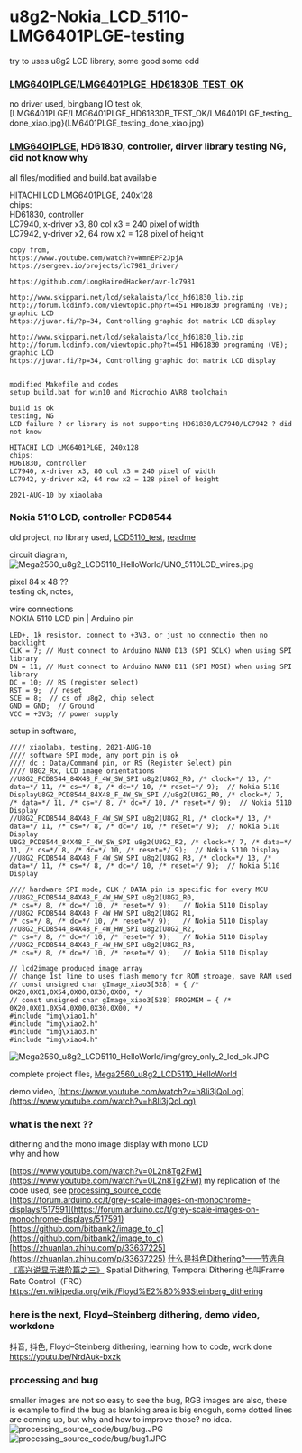 # u8g2-Nokia_LCD_5110-LMG6401PLGE-testing
try to uses u8g2 LCD library, some good some odd

### [LMG6401PLGE/LMG6401PLGE_HD61830B_TEST_OK](LMG6401PLGE/LMG6401PLGE_HD61830B_TEST_OK)  
no driver used, bingbang IO test ok,  
[LMG6401PLGE/LMG6401PLGE_HD61830B_TEST_OK/LM6401PLGE_testing_done_xiao.jpg}(LM6401PLGE_testing_done_xiao.jpg)

### [LMG6401PLGE](LMG6401PLGE), HD61830, controller, dirver library testing NG, did not know why

all files/modified and build.bat available

HITACHI LCD LMG6401PLGE, 240x128  
chips:  
HD61830, controller  
LC7940, x-driver x3, 80 col x3 = 240 pixel of width  
LC7942, y-driver x2, 64 row x2 = 128 pixel of height  

```
copy from,
https://www.youtube.com/watch?v=WmnEPF2JpjA
https://sergeev.io/projects/lc7981_driver/

https://github.com/LongHairedHacker/avr-lc7981

http://www.skippari.net/lcd/sekalaista/lcd_hd61830_lib.zip
http://forum.lcdinfo.com/viewtopic.php?t=451 HD61830 programing (VB); graphic LCD
https://juvar.fi/?p=34, Controlling graphic dot matrix LCD display

http://www.skippari.net/lcd/sekalaista/lcd_hd61830_lib.zip
http://forum.lcdinfo.com/viewtopic.php?t=451 HD61830 programing (VB); graphic LCD
https://juvar.fi/?p=34, Controlling graphic dot matrix LCD display


modified Makefile and codes
setup build.bat for win10 and Microchio AVR8 toolchain

build is ok
testing, NG
LCD failure ? or library is not supporting HD61830/LC7940/LC7942 ? did not know

HITACHI LCD LMG6401PLGE, 240x128
chips:
HD61830, controller
LC7940, x-driver x3, 80 col x3 = 240 pixel of width
LC7942, y-driver x2, 64 row x2 = 128 pixel of height

2021-AUG-10 by xiaolaba

```



### Nokia 5110 LCD, controller PCD8544  

old project, no library used, [LCD5110_test](LCD5110_test), [readme](https://xiaolaba.wordpress.com/2019/02/07/arduino-lcd-5110-pcd-8544-test-ok/)    

circuit diagram,  
![Mega2560_u8g2_LCD5110_HelloWorld/UNO_5110LCD_wires.jpg](Mega2560_u8g2_LCD5110_HelloWorld/UNO_5110LCD_wires.jpg)  

pixel 84 x 48 ??  
testing ok, notes,  

wire connections  
NOKIA 5110 LCD pin | Arduino pin
```
LED+, 1k resistor, connect to +3V3, or just no connectio then no backlight   
CLK = 7; // Must connect to Arduino NANO D13 (SPI SCLK) when using SPI library  
DN = 11; // Must connect to Arduino NANO D11 (SPI MOSI) when using SPI library  
DC = 10; // RS (register select)  
RST = 9;  // reset  
SCE = 8;  // cs of u8g2, chip select    
GND = GND;  // Ground
VCC = +3V3; // power supply
```

setup in software,  
```
//// xiaolaba, testing, 2021-AUG-10
//// software SPI mode, any port pin is ok
//// dc : Data/Command pin, or RS (Register Select) pin
//// U8G2_Rx, LCD image orientations
//U8G2_PCD8544_84X48_F_4W_SW_SPI u8g2(U8G2_R0, /* clock=*/ 13, /* data=*/ 11, /* cs=*/ 8, /* dc=*/ 10, /* reset=*/ 9);  // Nokia 5110 DisplayU8G2_PCD8544_84X48_F_4W_SW_SPI //u8g2(U8G2_R0, /* clock=*/ 7, /* data=*/ 11, /* cs=*/ 8, /* dc=*/ 10, /* reset=*/ 9);  // Nokia 5110 Display
//U8G2_PCD8544_84X48_F_4W_SW_SPI u8g2(U8G2_R1, /* clock=*/ 13, /* data=*/ 11, /* cs=*/ 8, /* dc=*/ 10, /* reset=*/ 9);  // Nokia 5110 Display
U8G2_PCD8544_84X48_F_4W_SW_SPI u8g2(U8G2_R2, /* clock=*/ 7, /* data=*/ 11, /* cs=*/ 8, /* dc=*/ 10, /* reset=*/ 9);  // Nokia 5110 Display
//U8G2_PCD8544_84X48_F_4W_SW_SPI u8g2(U8G2_R3, /* clock=*/ 13, /* data=*/ 11, /* cs=*/ 8, /* dc=*/ 10, /* reset=*/ 9);  // Nokia 5110 Display

//// hardware SPI mode, CLK / DATA pin is specific for every MCU
//U8G2_PCD8544_84X48_F_4W_HW_SPI u8g2(U8G2_R0,                                  /* cs=*/ 8, /* dc=*/ 10, /* reset=*/ 9);   // Nokia 5110 Display
//U8G2_PCD8544_84X48_F_4W_HW_SPI u8g2(U8G2_R1,                                  /* cs=*/ 8, /* dc=*/ 10, /* reset=*/ 9);   // Nokia 5110 Display
//U8G2_PCD8544_84X48_F_4W_HW_SPI u8g2(U8G2_R2,                                  /* cs=*/ 8, /* dc=*/ 10, /* reset=*/ 9);   // Nokia 5110 Display
//U8G2_PCD8544_84X48_F_4W_HW_SPI u8g2(U8G2_R3,                                  /* cs=*/ 8, /* dc=*/ 10, /* reset=*/ 9);   // Nokia 5110 Display

// lcd2image produced image array
// change 1st line to uses flash memory for ROM stroage, save RAM used
// const unsigned char gImage_xiao3[528] = { /* 0X20,0X01,0X54,0X00,0X30,0X00, */
// const unsigned char gImage_xiao3[528] PROGMEM = { /* 0X20,0X01,0X54,0X00,0X30,0X00, */
#include "img\xiao1.h"
#include "img\xiao2.h"
#include "img\xiao3.h"
#include "img\xiao4.h"
```

![Mega2560_u8g2_LCD5110_HelloWorld/img/grey_only_2_lcd_ok.JPG](Mega2560_u8g2_LCD5110_HelloWorld/img/grey_only_2_lcd_ok.JPG)  

complete project files,
[Mega2560_u8g2_LCD5110_HelloWorld](Mega2560_u8g2_LCD5110_HelloWorld)

demo video,
[https://www.youtube.com/watch?v=h8Ii3jQoLog](https://www.youtube.com/watch?v=h8Ii3jQoLog)



### what is the next ??
dithering and the mono image display with mono LCD  
why and how  

[https://www.youtube.com/watch?v=0L2n8Tg2FwI](https://www.youtube.com/watch?v=0L2n8Tg2FwI) my replication of the code used, see [processing_source_code](processing_source_code)     
[https://forum.arduino.cc/t/grey-scale-images-on-monochrome-displays/517591](https://forum.arduino.cc/t/grey-scale-images-on-monochrome-displays/517591)  
[https://github.com/bitbank2/image_to_c](https://github.com/bitbank2/image_to_c)  
[https://zhuanlan.zhihu.com/p/33637225](https://zhuanlan.zhihu.com/p/33637225) [什么是抖色Dithering?——节选自《高兴说显示进阶篇之三》](什么是抖色Dithering——节选自《高兴说显示进阶篇之三》.pdf)  Spatial Dithering, Temporal Dithering 也叫Frame Rate Control（FRC）
https://en.wikipedia.org/wiki/Floyd%E2%80%93Steinberg_dithering  


### here is the next, Floyd–Steinberg dithering, demo video, workdone  
抖音, 抖色, Floyd–Steinberg dithering, learning how to code, work done  
https://youtu.be/NrdAuk-bxzk 


### processing and bug
smaller images are not so easy to see the bug, RGB images are also, these is example to find the bug as blanking area is big enoguh, some dotted lines are coming up, but why and how to improve those? no idea.
![processing_source_code/bug/bug.JPG](processing_source_code/bug/bug.JPG)  
![processing_source_code/bug/bug1.JPG](processing_source_code/bug/bug1.JPG)  
